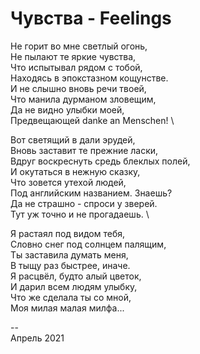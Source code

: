 # Чувства - Feelings

Не горит во мне светлый огонь, \
Не пылают те яркие чувства, \
Что испытывал рядом с тобой, \
Находясь в эпокстазном кощунстве. \
И не слышно вновь речи твоей, \
Что манила дурманом зловещим, \
Да не видно улыбки моей, \
Предвещающей danke an Menschen! \

Вот светящий в дали эрудей, \
Вновь заставит те прежние ласки, \
Вдруг воскреснуть средь блеклых полей, \
И окутаться в нежную сказку, \
Что зовется утехой людей, \
Под английским названием. Знаешь? \
Да не страшно - спроси у зверей. \
Тут уж точно и не прогадаешь. \

Я растаял под видом тебя, \
Словно снег под солнцем палящим, \
Ты заставила думать меня, \
В тыщу раз быстрее, иначе. \
Я расцвёл, будто алый цветок, \
И дарил всем людям улыбку, \
Что же сделала ты со мной, \
Моя милая малая милфа...

\--\
Апрель 2021
